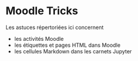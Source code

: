 # Moodle Tricks

Les astuces répertoriées ici concernent

* les activités Moodle
* les étiquettes et pages HTML dans Moodle
* les cellules Markdown dans les carnets Jupyter
